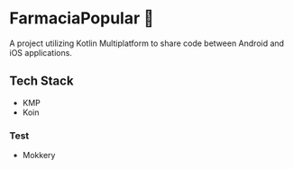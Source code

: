 # FarmaciaPopular 💊
A project utilizing Kotlin Multiplatform to share code between Android and iOS applications.

## Tech Stack

* KMP
* Koin

### Test

* Mokkery
